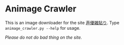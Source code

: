 Animage Crawler
===============

This is an image downloader for the site [声優雑貼り](http://animage.tumblr.com/).
Type `animage_crawler.py --help` for usage.

*Please do not do bad thing on the site.*

